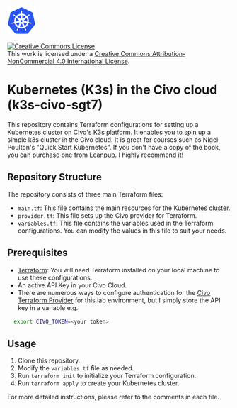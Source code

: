![Kubernetes Logo](img/k8s.png)

<a rel="license" href="http://creativecommons.org/licenses/by-nc/4.0/"><img alt="Creative Commons License" style="border-width:0" src="https://i.creativecommons.org/l/by-nc/4.0/88x31.png"/></a><br/>This work is licensed under a <a rel="license" href="http://creativecommons.org/licenses/by-nc/4.0/">Creative Commons Attribution-NonCommercial 4.0 International License</a>.

# Kubernetes (K3s) in the Civo cloud (k3s-civo-sgt7)

This repository contains Terraform configurations for setting up a Kubernetes cluster on Civo's K3s platform. It enables you to spin up a simple k3s cluster in the Civo cloud. It is great for courses such as Nigel Poulton's "Quick Start Kubernetes". If you don't have a copy of the book, you can purchase one from [Leanpub](https://leanpub.com/quickstartkubernetes). I highly recommend it!

## Repository Structure

The repository consists of three main Terraform files:

- `main.tf`: This file contains the main resources for the Kubernetes cluster.
- `provider.tf`: This file sets up the Civo provider for Terraform.
- `variables.tf`: This file contains the variables used in the Terraform configurations. You can modify the values in this file to suit your needs.

## Prerequisites

- [Terraform](https://www.terraform.io/downloads.html): You will need Terraform installed on your local machine to use these configurations.
- An active API Key in your Civo Cloud.
- There are numerous ways to configure authentication for the [Civo Terraform Provider](https://registry.terraform.io/providers/civo/civo/latest/docs) for this lab environment, but I simply store the API key in a variable e.g.

```bash
  export CIVO_TOKEN=<your token>
```

## Usage

1. Clone this repository.
2. Modify the `variables.tf` file as needed.
3. Run `terraform init` to initialize your Terraform configuration.
4. Run `terraform apply` to create your Kubernetes cluster.

For more detailed instructions, please refer to the comments in each file.
